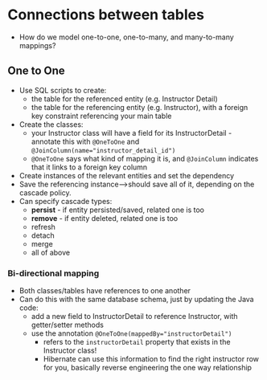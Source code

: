 # Connections between tables

* How do we model one-to-one, one-to-many, and many-to-many mappings?


## One to One

* Use SQL scripts to create:
  - the table for the referenced entity (e.g. Instructor Detail)
  - the table for the referencing entity (e.g. Instructor), with a foreign key constraint referencing your main table
* Create the classes:
  - your Instructor class will have a field for its InstructorDetail - annotate this with `@OneToOne` and `@JoinColumn(name="instructor_detail_id")`
  - `@OneToOne` says what kind of mapping it is, and `@JoinColumn` indicates that it links to a foreign key column
* Create instances of the relevant entities and set the dependency
* Save the referencing instance-->should save all of it, depending on the cascade policy.
* Can specify cascade types:
  - **persist** - if entity persisted/saved, related one is too
  - **remove** -  if entity deleted, related one is too
  - refresh
  - detach
  - merge
  - all of above

### Bi-directional mapping

* Both classes/tables have references to one another
* Can do this with the same database schema, just by updating the Java code:
  - add a new field to InstructorDetail to reference Instructor, with getter/setter methods
  - use the annotation `@OneToOne(mappedBy="instructorDetail")`
    - refers to the `instructorDetail` property that exists in the Instructor class!
    - Hibernate can use this information to find the right instructor row for you, basically reverse engineering the one way relationship

